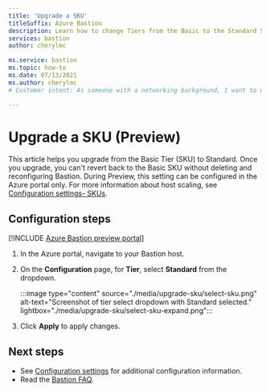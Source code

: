 ```yaml
---
title: 'Upgrade a SKU'
titleSuffix: Azure Bastion
description: Learn how to change Tiers from the Basic to the Standard SKU.
services: bastion
author: cherylmc

ms.service: bastion
ms.topic: how-to
ms.date: 07/13/2021
ms.author: cherylmc
# Customer intent: As someone with a networking background, I want to upgrade to the Standard SKU.

---
```


# Upgrade a SKU (Preview)

This article helps you upgrade from the Basic Tier (SKU) to Standard. Once you upgrade, you can't revert back to the Basic SKU without deleting and reconfiguring Bastion. During Preview, this setting can be configured in the Azure portal only. For more information about host scaling, see [Configuration settings- SKUs](configuration-settings.md#skus). 

## Configuration steps

[!INCLUDE [Azure Bastion preview portal](../../includes/bastion-preview-portal-note.md)]

1. In the Azure portal, navigate to your Bastion host.
1. On the **Configuration** page, for **Tier**, select **Standard** from the dropdown.

   :::image type="content" source="./media/upgrade-sku/select-sku.png" alt-text="Screenshot of tier select dropdown with Standard selected." lightbox="./media/upgrade-sku/select-sku-expand.png":::

1. Click **Apply** to apply changes.

## Next steps

* See [Configuration settings](configuration-settings.md) for additional configuration information.
* Read the [Bastion FAQ](bastion-faq.md).

